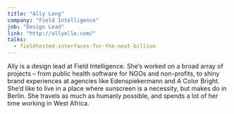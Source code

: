 ```yaml
---
title: "Ally Long"
company: "Field Intelligence"
job: "Design Lead"
link: "http://allyelle.com/"
talks:
  - fieldtested-interfaces-for-the-next-billion
---
```


Ally is a design lead at Field Intelligence. She’s worked on a broad array of projects – from public health software for NGOs and non-profits, to shiny brand experiences at agencies like Edenspiekermann and A Color Bright. She’d like to live in a place where sunscreen is a necessity, but makes do in Berlin. She travels as much as humanly possible, and spends a lot of her time working in West Africa.

